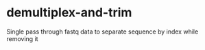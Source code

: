 # demultiplex-and-trim
Single pass through fastq data to separate sequence by index while removing it
